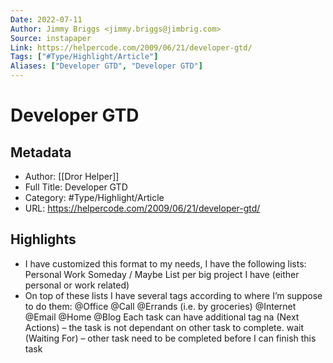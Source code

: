 ```yaml
---
Date: 2022-07-11
Author: Jimmy Briggs <jimmy.briggs@jimbrig.com>
Source: instapaper
Link: https://helpercode.com/2009/06/21/developer-gtd/
Tags: ["#Type/Highlight/Article"]
Aliases: ["Developer GTD", "Developer GTD"]
---
```

# Developer GTD

## Metadata
- Author: [[Dror Helper]]
- Full Title: Developer GTD
- Category: #Type/Highlight/Article
- URL: https://helpercode.com/2009/06/21/developer-gtd/

## Highlights
- I have customized this format to my needs, I have the following lists:
  Personal
  Work
  Someday / Maybe
  List per big project I have (either personal or work related)
- On top of these lists I have several tags according to where I’m suppose to do them:
  @Office
  @Call
  @Errands (i.e. by groceries)
  @Internet
  @Email
  @Home
  @Blog
  Each task can have additional tag
  na (Next Actions) – the task is not dependant on other task to complete.
  wait (Waiting For) – other task need to be completed before I can finish this task
